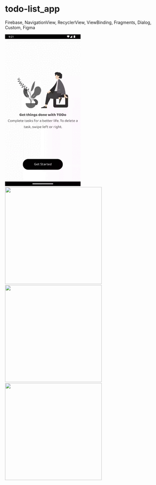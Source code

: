 # todo-list_app
Firebase, NavigationView, RecyclerView, ViewBinding, Fragments, Dialog, Custom, Figma

<img src="https://github.com/xemura/todo-list_app/blob/master/ToDo.gif" width="250" height="500"/>

<img src="https://github.com/xemura/todo-list_app/assets/92382028/2aaee1f4-f861-4907-9362-26537e88266b" width="320" height="320"/>
<img src="https://github.com/xemura/todo-list_app/assets/92382028/111241ce-2fc7-43fd-92fb-391dfe7c5054" width="320" height="320"/>
<img src="https://github.com/xemura/todo-list_app/assets/92382028/9966d208-33ec-4225-b1a6-677c7183a607" width="320" height="320"/>
